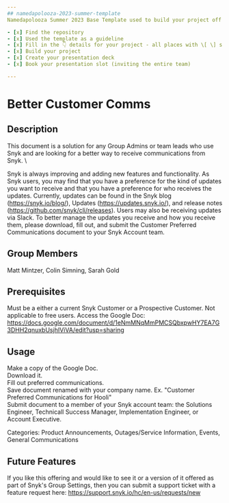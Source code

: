```yaml
---
## namedapolooza-2023-summer-template
Namedapolooza Summer 2023 Base Template used to build your project off of.

- [x] Find the repository
- [x] Used the template as a guideline
- [x] Fill in the 👇 details for your project - all places with \[ \] statements
- [x] Build your project
- [x] Create your presentation deck
- [x] Book your presentation slot (inviting the entire team)

---
```


#  Better Customer Comms 

## Description
 This document is a solution for any Group Admins or team leads who use Snyk and are looking for a better way to receive communications from Snyk. \
 
Snyk is always improving and adding new features and functionality. As Snyk users, you may find that you have a preference for the kind of updates you want to receive and that you have a preference for who receives the updates. Currently, updates can be found in the Snyk blog (https://snyk.io/blog/), Updates (https://updates.snyk.io/), and release notes (https://github.com/snyk/cli/releases). Users may also be receiving updates via Slack. To better manage the updates you receive and how you receive them, please download, fill out, and submit the Customer Preferred Communications document to your Snyk Account team. 

## Group Members
Matt Mintzer, Colin Simning, Sarah Gold 

## Prerequisites
Must be a either a current Snyk Customer or a Prospective Customer. Not applicable to free users.
Access the Google Doc: https://docs.google.com/document/d/1eNmMNqMmPMCSQbxpwHY7EA7G3DHH2qnuxbUsjhIViVA/edit?usp=sharing 

## Usage
Make a copy of the Google Doc. \
Download it. \
Fill out preferred communications. \
Save document renamed with your company name. Ex. "Customer Preferred Communications for Hooli" \
Submit document to a member of your Snyk account team: the Solutions Engineer, Technicall Success Manager, Implementation Engineer, or Account Executive.

Categories: Product Announcements, Outages/Service Information, Events, General Communications 

## Future Features
If you like this offering and would like to see it or a version of it offered as part of Snyk's Group Settings, then you can submit a support ticket with a feature request here: https://support.snyk.io/hc/en-us/requests/new

